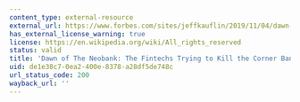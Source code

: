 ```yaml
---
content_type: external-resource
external_url: https://www.forbes.com/sites/jeffkauflin/2019/11/04/dawn-of-the-neobank-the-fintechs-trying-to-kill-the-corner-bank/#74824be1b0f6
has_external_license_warning: true
license: https://en.wikipedia.org/wiki/All_rights_reserved
status: valid
title: 'Dawn of The Neobank: The Fintechs Trying to Kill the Corner Bank'
uid: de1e38c7-0ea2-400e-8378-a28df5de748c
url_status_code: 200
wayback_url: ''
---
```

